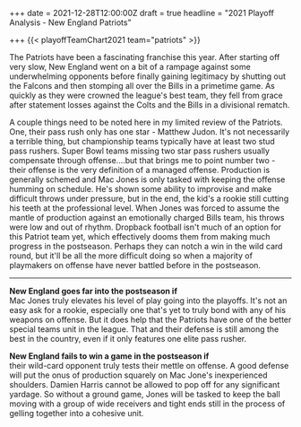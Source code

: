 +++
date = 2021-12-28T12:00:00Z
draft = true
headline = "2021 Playoff Analysis - New England Patriots"

+++
{{< playoffTeamChart2021 team="patriots" >}}

The Patriots have been a fascinating franchise this year. After starting off very slow, New England went on a bit of a rampage against some underwhelming opponents before finally gaining legitimacy by shutting out the Falcons and then stomping all over the Bills in a primetime game. As quickly as they were crowned the league's best team, they fell from grace after statement losses against the Colts and the Bills in a divisional rematch.

A couple things need to be noted here in my limited review of the Patriots. One, their pass rush only has one star - Matthew Judon. It's not necessarily a terrible thing, but championship teams typically have at least two stud pass rushers. Super Bowl teams missing two star pass rushers usually compensate through offense....but that brings me to point number two - their offense is the very definition of a managed offense. Production is generally schemed and Mac Jones is only tasked with keeping the offense humming on schedule. He's shown some ability to improvise and make difficult throws under pressure, but in the end, the kid's a rookie still cutting his teeth at the professional level. When Jones was forced to assume the mantle of production against an emotionally charged Bills team, his throws were low and out of rhythm. Dropback football isn't much of an option for this Patriot team yet, which effectively dooms them from making much progress in the postseason. Perhaps they can notch a win in the wild card round, but it'll be all the more difficult doing so when a majority of playmakers on offense have  never battled before in the postseason.

***

**New England goes far into the postseason if**  
Mac Jones truly elevates his level of play going into the playoffs. It's not an easy ask for a rookie, especially one that's yet to truly bond with any of his weapons on offense. But it does help that the Patriots have one of the better special teams unit in the league. That and their defense is still among the best in the country, even if it only features one elite pass rusher.

**New England fails to win a game in the postseason if**  
their wild-card opponent truly tests their mettle on offense. A good defense will put the onus of production squarely on Mac Jone's inexperienced shoulders. Damien Harris cannot be allowed to pop off for any significant yardage. So without a ground game, Jones will be tasked to keep the ball moving with a group of wide receivers and tight ends still in the process of gelling together into a cohesive unit.